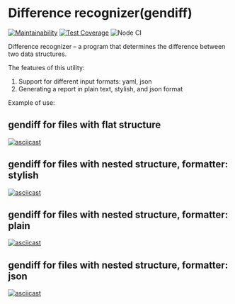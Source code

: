 # Difference recognizer(gendiff)
[![Maintainability](https://api.codeclimate.com/v1/badges/0c3c46a0d5d162e522ce/maintainability)](https://codeclimate.com/github/f1eeman/frontend-project-lvl2/maintainability)
[![Test Coverage](https://api.codeclimate.com/v1/badges/0c3c46a0d5d162e522ce/test_coverage)](https://codeclimate.com/github/f1eeman/frontend-project-lvl2/test_coverage)
![Node CI](https://github.com/f1eeman/frontend-project-lvl2/workflows/Node%20CI/badge.svg)

Difference recognizer – a program that determines the difference between two data structures.

The features of this utility:

1. Support for different input formats: yaml, json
2. Generating a report in plain text, stylish, and json format

Example of use:

## gendiff for files with flat structure
[![asciicast](https://asciinema.org/a/ED9Ir721VSZvTS1scolbOK1g4.svg)](https://asciinema.org/a/ED9Ir721VSZvTS1scolbOK1g4)

## gendiff for files with nested structure, formatter: stylish
[![asciicast](https://asciinema.org/a/b8WbXxWmbCpXjWF8doF14rzME.svg)](https://asciinema.org/a/b8WbXxWmbCpXjWF8doF14rzME)

## gendiff for files with nested structure, formatter: plain 
[![asciicast](https://asciinema.org/a/TUrhOVR4Bl9XxE7594cUkagdO.svg)](https://asciinema.org/a/TUrhOVR4Bl9XxE7594cUkagdO)

## gendiff for files with nested structure, formatter: json 
[![asciicast](https://asciinema.org/a/adGCOWqfjqDCp6HpSHrCDNS0X.svg)](https://asciinema.org/a/adGCOWqfjqDCp6HpSHrCDNS0X)
